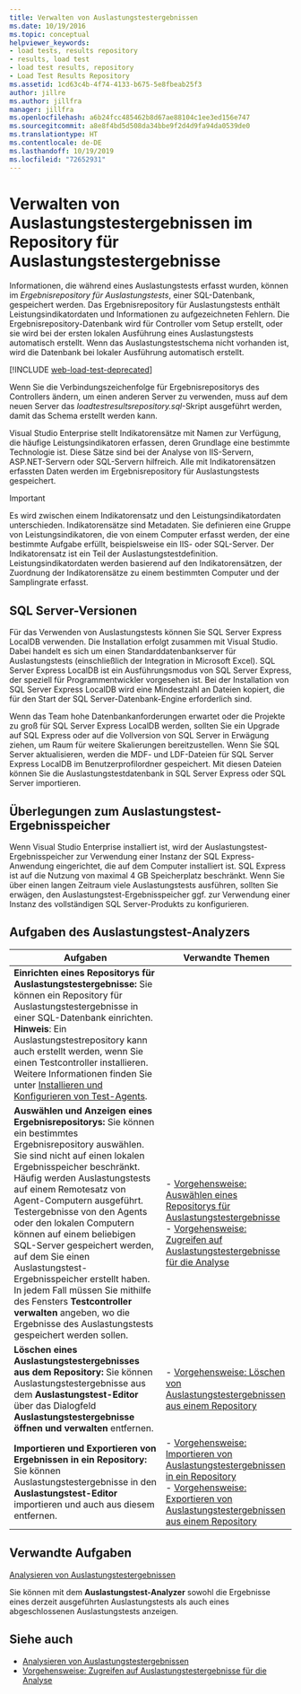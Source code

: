 ```yaml
---
title: Verwalten von Auslastungstestergebnissen
ms.date: 10/19/2016
ms.topic: conceptual
helpviewer_keywords:
- load tests, results repository
- results, load test
- load test results, repository
- Load Test Results Repository
ms.assetid: 1cd63c4b-4f74-4133-b675-5e8fbeab25f3
author: jillre
ms.author: jillfra
manager: jillfra
ms.openlocfilehash: a6b24fcc485462b8d67ae88104c1ee3ed156e747
ms.sourcegitcommit: a8e8f4bd5d508da34bbe9f2d4d9fa94da0539de0
ms.translationtype: HT
ms.contentlocale: de-DE
ms.lasthandoff: 10/19/2019
ms.locfileid: "72652931"
---
```

# <a name="manage-load-test-results-in-the-load-test-results-repository"></a>Verwalten von Auslastungstestergebnissen im Repository für Auslastungstestergebnisse

Informationen, die während eines Auslastungstests erfasst wurden, können im *Ergebnisrepository für Auslastungstests*, einer SQL-Datenbank, gespeichert werden. Das Ergebnisrepository für Auslastungstests enthält Leistungsindikatordaten und Informationen zu aufgezeichneten Fehlern. Die Ergebnisrepository-Datenbank wird für Controller vom Setup erstellt, oder sie wird bei der ersten lokalen Ausführung eines Auslastungstests automatisch erstellt. Wenn das Auslastungstestschema nicht vorhanden ist, wird die Datenbank bei lokaler Ausführung automatisch erstellt.

[!INCLUDE [web-load-test-deprecated](includes/web-load-test-deprecated.md)]

Wenn Sie die Verbindungszeichenfolge für Ergebnisrepositorys des Controllers ändern, um einen anderen Server zu verwenden, muss auf dem neuen Server das *loadtestresultsrepository.sql*-Skript ausgeführt werden, damit das Schema erstellt werden kann.

Visual Studio Enterprise stellt Indikatorensätze mit Namen zur Verfügung, die häufige Leistungsindikatoren erfassen, deren Grundlage eine bestimmte Technologie ist. Diese Sätze sind bei der Analyse von IIS-Servern, ASP.NET-Servern oder SQL-Servern hilfreich. Alle mit Indikatorensätzen erfassten Daten werden im Ergebnisrepository für Auslastungstests gespeichert.

> [!IMPORTANT]
> Es wird zwischen einem Indikatorensatz und den Leistungsindikatordaten unterschieden. Indikatorensätze sind Metadaten. Sie definieren eine Gruppe von Leistungsindikatoren, die von einem Computer erfasst werden, der eine bestimmte Aufgabe erfüllt, beispielsweise ein IIS- oder SQL-Server. Der Indikatorensatz ist ein Teil der Auslastungstestdefinition. Leistungsindikatordaten werden basierend auf den Indikatorensätzen, der Zuordnung der Indikatorensätze zu einem bestimmten Computer und der Samplingrate erfasst.

## <a name="sql-server-versions"></a>SQL Server-Versionen

Für das Verwenden von Auslastungstests können Sie SQL Server Express LocalDB verwenden. Die Installation erfolgt zusammen mit Visual Studio. Dabei handelt es sich um einen Standarddatenbankserver für Auslastungstests (einschließlich der Integration in Microsoft Excel). SQL Server Express LocalDB ist ein Ausführungsmodus von SQL Server Express, der speziell für Programmentwickler vorgesehen ist. Bei der Installation von SQL Server Express LocalDB wird eine Mindestzahl an Dateien kopiert, die für den Start der SQL Server-Datenbank-Engine erforderlich sind.

Wenn das Team hohe Datenbankanforderungen erwartet oder die Projekte zu groß für SQL Server Express LocalDB werden, sollten Sie ein Upgrade auf SQL Express oder auf die Vollversion von SQL Server in Erwägung ziehen, um Raum für weitere Skalierungen bereitzustellen. Wenn Sie SQL Server aktualisieren, werden die MDF- und LDF-Dateien für SQL Server Express LocalDB im Benutzerprofilordner gespeichert. Mit diesen Dateien können Sie die Auslastungstestdatenbank in SQL Server Express oder SQL Server importieren.

## <a name="load-test-results-store-considerations"></a>Überlegungen zum Auslastungstest-Ergebnisspeicher

Wenn Visual Studio Enterprise installiert ist, wird der Auslastungstest-Ergebnisspeicher zur Verwendung einer Instanz der SQL Express-Anwendung eingerichtet, die auf dem Computer installiert ist. SQL Express ist auf die Nutzung von maximal 4 GB Speicherplatz beschränkt. Wenn Sie über einen langen Zeitraum viele Auslastungstests ausführen, sollten Sie erwägen, den Auslastungstest-Ergebnisspeicher ggf. zur Verwendung einer Instanz des vollständigen SQL Server-Produkts zu konfigurieren.

## <a name="load-test-analyzer-tasks"></a>Aufgaben des Auslastungstest-Analyzers

|Aufgaben|Verwandte Themen|
|-|-----------------------|
|**Einrichten eines Repositorys für Auslastungstestergebnisse:** Sie können ein Repository für Auslastungstestergebnisse in einer SQL-Datenbank einrichten. **Hinweis**:  Ein Auslastungstestrepository kann auch erstellt werden, wenn Sie einen Testcontroller installieren. Weitere Informationen finden Sie unter [Installieren und Konfigurieren von Test-Agents](../test/lab-management/install-configure-test-agents.md).||
|**Auswählen und Anzeigen eines Ergebnisrepositorys:** Sie können ein bestimmtes Ergebnisrepository auswählen. Sie sind nicht auf einen lokalen Ergebnisspeicher beschränkt. Häufig werden Auslastungstests auf einem Remotesatz von Agent-Computern ausgeführt. Testergebnisse von den Agents oder den lokalen Computern können auf einem beliebigen SQL-Server gespeichert werden, auf dem Sie einen Auslastungstest-Ergebnisspeicher erstellt haben. In jedem Fall müssen Sie mithilfe des Fensters **Testcontroller verwalten** angeben, wo die Ergebnisse des Auslastungstests gespeichert werden sollen.|-   [Vorgehensweise: Auswählen eines Repositorys für Auslastungstestergebnisse](../test/how-to-select-a-load-test-results-repository.md)<br />-   [Vorgehensweise: Zugreifen auf Auslastungstestergebnisse für die Analyse](../test/how-to-access-load-test-results-for-analysis.md)|
|**Löschen eines Auslastungstestergebnisses aus dem Repository:** Sie können Auslastungstestergebnisse aus dem **Auslastungstest-Editor** über das Dialogfeld **Auslastungstestergebnisse öffnen und verwalten** entfernen.|-   [Vorgehensweise: Löschen von Auslastungstestergebnissen aus einem Repository](../test/how-to-delete-load-test-results-from-a-repository.md)|
|**Importieren und Exportieren von Ergebnissen in ein Repository:** Sie können Auslastungstestergebnisse in den **Auslastungstest-Editor** importieren und auch aus diesem entfernen.|-   [Vorgehensweise: Importieren von Auslastungstestergebnissen in ein Repository](../test/how-to-import-load-test-results-into-a-repository.md)<br />-   [Vorgehensweise: Exportieren von Auslastungstestergebnissen aus einem Repository](../test/how-to-export-load-test-results-from-a-repository.md)|

## <a name="related-tasks"></a>Verwandte Aufgaben

[Analysieren von Auslastungstestergebnissen](../test/analyze-load-test-results-using-the-load-test-analyzer.md)

Sie können mit dem **Auslastungstest-Analyzer** sowohl die Ergebnisse eines derzeit ausgeführten Auslastungstests als auch eines abgeschlossenen Auslastungstests anzeigen.

## <a name="see-also"></a>Siehe auch

- [Analysieren von Auslastungstestergebnissen](../test/analyze-load-test-results-using-the-load-test-analyzer.md)
- [Vorgehensweise: Zugreifen auf Auslastungstestergebnisse für die Analyse](../test/how-to-access-load-test-results-for-analysis.md)